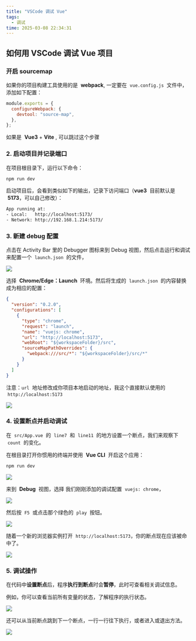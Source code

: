 ```yaml
---
title: "VSCode 调试 Vue"
tags:
  - 调试
time: 2025-03-08 22:34:31
---
```


## 如何用 VSCode 调试 Vue 项目

### 开启 sourcemap

如果你的项目构建工具使用的是  **webpack**, 一定要在  `vue.config.js`  文件中，添加如下配置：

```js
module.exports = {
  configureWebpack: {
    devtool: "source-map",
  },
};
```

如果是  **Vue3** + **Vite** , 可以跳过这个步骤

### 2\. 启动项目并记录端口

在项目根目录下，运行以下命令：

```sh
npm run dev
```

启动项目后，会看到类似如下的输出，记录下访问端口（**vue3**  目前默认是  **5173**，可以自己修改）：

```sh
App running at:
- Local:   http://localhost:5173/
- Network: http://192.168.1.214:5173/
```

### 3\. 新建 debug 配置

点击在 Activity Bar 里的 Debugger 图标来到 Debug 视图，然后点击运行和调试来配置一个  `launch.json`  的文件，

<img src="./images/10.webp" />

选择  **Chrome/Edge：Launch**  环境。然后将生成的  `launch.json`  的内容替换成为相应的配置：

```json
{
  "version": "0.2.0",
  "configurations": [
    {
      "type": "chrome",
      "request": "launch",
      "name": "vuejs: chrome",
      "url": "http://localhost:5173",
      "webRoot": "${workspaceFolder}/src",
      "sourceMapPathOverrides": {
        "webpack:///src/*": "${workspaceFolder}/src/*"
      }
    }
  ]
}
```

注意：`url`  地址修改成你项目本地启动的地址，我这个直接默认使用的  `http://localhost:5173`

<img src="./images/11.webp" />

### 4\. 设置断点并启动调试

在  `src/App.vue`  的  `line7`  和  `line11`  的地方设置一个断点，我们来观察下  `count`  的变化。

在根目录打开你惯用的终端并使用  **Vue CLI**  开启这个应用：

```sh
npm run dev
```

<img src="./images/12.webp" />

来到  **Debug**  视图，选择 我们刚刚添加的调试配置  `vuejs: chrome`，

<img src="./images/13.webp" />

然后按  `F5`  或点击那个绿色的  `play`  按钮。

<img src="./images/14.webp" />

随着一个新的浏览器实例打开  `http://localhost:5173`，你的断点现在应该被命中了。

<img src="./images/15.webp" />

### 5\. 调试操作

在代码中**设置断点**后，程序**执行到断点**时会**暂停**，此时可查看相关调试信息。

例如，你可以查看当前所有变量的状态，了解程序的执行状态。

<img src="./images/16.webp" />

还可以从当前断点跳到下一个断点，一行一行往下执行，或者进入或退出方法。

<img src="./images/17.webp" />
